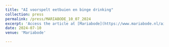 ```yaml
---
title: "AI voorspelt eetbuien en binge drinking"
collection: press
permalink: /press/MARIABODE_10_07_2024
excerpt: 'Access the article at [Mariabode](https://www.mariabode.nl/ai-voorspelt-eetbuien-en-binge-drinken/)'
date: 2024-07-10
venue: 'Mariabode'

---
```

